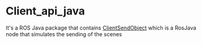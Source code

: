 # Client_api_java

It's a ROS Java package that contains [ClientSendObject](https://github.com/TheGor/injected_armor_pkgs/blob/developingMine/injected_armor/client_api_java/src/main/java/com/github/injected_armor/client_api_java/ClientSendObject.java) which is a RosJava node that simulates the sending of the scenes
